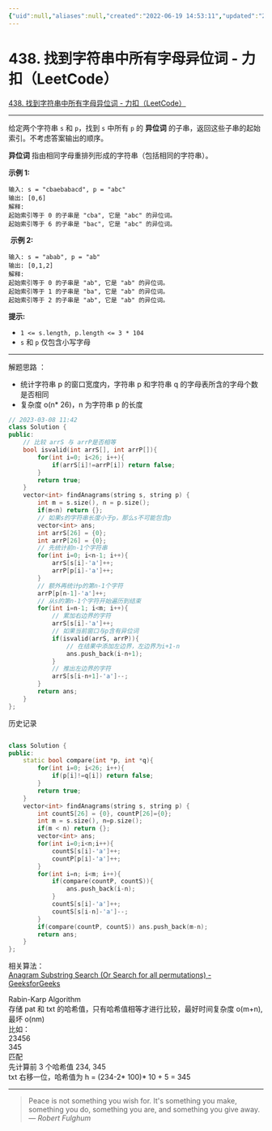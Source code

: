 ```yaml
---
{"uid":null,"aliases":null,"created":"2022-06-19 14:53:11","updated":"2023-03-08 11:50:35","tags":["leetcode","模式匹配","异位词","Rabin-Karp-Algorithm"],"source":"https://leetcode.cn/problems/find-all-anagrams-in-a-string/","title":"438. 找到字符串中所有字母异位词 - 力扣（LeetCode）","dg-publish":true,"permalink":"/Leetcode/438. 找到字符串中所有字母异位词 - 力扣（LeetCode）/","dgPassFrontmatter":true,"noteIcon":""}
---
```



# 438. 找到字符串中所有字母异位词 - 力扣（LeetCode）

[438. 找到字符串中所有字母异位词 - 力扣（LeetCode）](https://leetcode.cn/problems/find-all-anagrams-in-a-string/)

---

给定两个字符串 `s` 和 `p`，找到 `s` 中所有 `p` 的 **异位词** 的子串，返回这些子串的起始索引。不考虑答案输出的顺序。

**异位词** 指由相同字母重排列形成的字符串（包括相同的字符串）。

**示例 1:**

```
输入: s = "cbaebabacd", p = "abc"
输出: [0,6]
解释:
起始索引等于 0 的子串是 "cba", 它是 "abc" 的异位词。
起始索引等于 6 的子串是 "bac", 它是 "abc" 的异位词。

```

 **示例 2:**

```
输入: s = "abab", p = "ab"
输出: [0,1,2]
解释:
起始索引等于 0 的子串是 "ab", 它是 "ab" 的异位词。
起始索引等于 1 的子串是 "ba", 它是 "ab" 的异位词。
起始索引等于 2 的子串是 "ab", 它是 "ab" 的异位词。

```

**提示:**

- `1 <= s.length, p.length <= 3 * 104`
- `s` 和 `p` 仅包含小写字母

---

解题思路 ：

- 统计字符串 p 的窗口宽度内，字符串 p 和字符串 q 的字母表所含的字母个数是否相同
- 复杂度 o(n* 26)，n 为字符串 p 的长度

```cpp
// 2023-03-08 11:42
class Solution {
public:
	// 比较 arrS 与 arrP是否相等
    bool isvalid(int arrS[], int arrP[]){
        for(int i=0; i<26; i++){
            if(arrS[i]!=arrP[i]) return false;
        }
        return true;
    }
    vector<int> findAnagrams(string s, string p) {
        int m = s.size(), n = p.size();
        if(m<n) return {};
        // 如果s的字符串长度小于p，那么s不可能包含p
        vector<int> ans;
        int arrS[26] = {0};
        int arrP[26] = {0};
        // 先统计前n-1个字符串
        for(int i=0; i<n-1; i++){
            arrS[s[i]-'a']++;
            arrP[p[i]-'a']++;
        }
        // 额外再统计p的第n-1个字符
        arrP[p[n-1]-'a']++;
        // 从s的第n-1个字符开始遍历到结束
        for(int i=n-1; i<m; i++){
	        // 累加右边界的字符
            arrS[s[i]-'a']++;
            // 如果当前窗口与p含有异位词
            if(isvalid(arrS, arrP)){
			    // 在结果中添加左边界，左边界为i+1-n
                ans.push_back(i-n+1);
            }
            // 推出左边界的字符
            arrS[s[i-n+1]-'a']--;
        }
        return ans;
    }
};
```

历史记录

```cpp

class Solution {
public:
    static bool compare(int *p, int *q){
        for(int i=0; i<26; i++){
            if(p[i]!=q[i]) return false;
        }
        return true;
    }
    vector<int> findAnagrams(string s, string p) {
        int countS[26] = {0}, countP[26]={0};
        int m = s.size(), n=p.size();
        if(m < n) return {};
        vector<int> ans;
        for(int i=0;i<n;i++){
            countS[s[i]-'a']++;
            countP[p[i]-'a']++;
        }
        for(int i=n; i<m; i++){
            if(compare(countP, countS)){
                ans.push_back(i-n);
            }
            countS[s[i]-'a']++;
            countS[s[i-n]-'a']--;
        }
        if(compare(countP, countS)) ans.push_back(m-n);
        return ans;
    }
};
```

相关算法：  
[Anagram Substring Search (Or Search for all permutations) - GeeksforGeeks](https://www.geeksforgeeks.org/anagram-substring-search-search-permutations/)

Rabin-Karp Algorithm  
存储 pat 和 txt 的哈希值，只有哈希值相等才进行比较，最好时间复杂度 o(m+n),最坏 o(nm)  
比如：  
23456  
345  
匹配  
先计算前 3 个哈希值 234, 345  
txt 右移一位，哈希值为 h = (234-2* 100)* 10 + 5 = 345

---
> Peace is not something you wish for. It's something you make, something you do, something you are, and something you give away.  
> — <cite>Robert Fulghum</cite>
